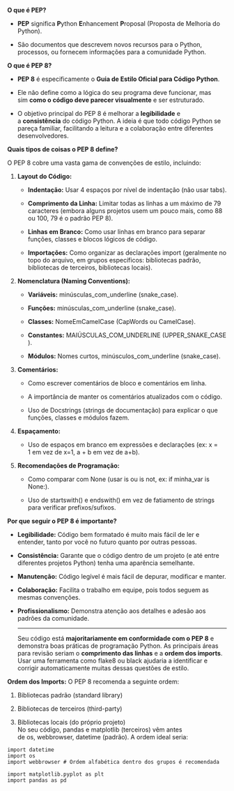 **O que é PEP?**

- **PEP** significa **P**ython **E**nhancement **P**roposal (Proposta de Melhoria do Python).

- São documentos que descrevem novos recursos para o Python, processos, ou fornecem informações para a comunidade Python.

**O que é PEP 8?**

- **PEP 8** é especificamente o **Guia de Estilo Oficial para Código Python**.

- Ele não define como a lógica do seu programa deve funcionar, mas sim **como o código deve parecer visualmente** e ser estruturado.

- O objetivo principal do PEP 8 é melhorar a **legibilidade** e a **consistência** do código Python. A ideia é que todo código Python se pareça familiar, facilitando a leitura e a colaboração entre diferentes desenvolvedores.

**Quais tipos de coisas o PEP 8 define?**

O PEP 8 cobre uma vasta gama de convenções de estilo, incluindo:

1. **Layout do Código:**
   
   - **Indentação:** Usar 4 espaços por nível de indentação (não usar tabs).
   
   - **Comprimento da Linha:** Limitar todas as linhas a um máximo de 79 caracteres (embora alguns projetos usem um pouco mais, como 88 ou 100, 79 é o padrão PEP 8).
   
   - **Linhas em Branco:** Como usar linhas em branco para separar funções, classes e blocos lógicos de código.
   
   - **Importações:** Como organizar as declarações import (geralmente no topo do arquivo, em grupos específicos: bibliotecas padrão, bibliotecas de terceiros, bibliotecas locais).

2. **Nomenclatura (Naming Conventions):**
   
   - **Variáveis:** minúsculas_com_underline (snake_case).
   
   - **Funções:** minúsculas_com_underline (snake_case).
   
   - **Classes:** NomeEmCamelCase (CapWords ou CamelCase).
   
   - **Constantes:** MAIÚSCULAS_COM_UNDERLINE (UPPER_SNAKE_CASE).
   
   - **Módulos:** Nomes curtos, minúsculos_com_underline (snake_case).

3. **Comentários:**
   
   - Como escrever comentários de bloco e comentários em linha.
   
   - A importância de manter os comentários atualizados com o código.
   
   - Uso de Docstrings (strings de documentação) para explicar o que funções, classes e módulos fazem.

4. **Espaçamento:**
   
   - Uso de espaços em branco em expressões e declarações (ex: x = 1 em vez de x=1, a + b em vez de a+b).

5. **Recomendações de Programação:**
   
   - Como comparar com None (usar is ou is not, ex: if minha_var is None:).
   
   - Uso de startswith() e endswith() em vez de fatiamento de strings para verificar prefixos/sufixos.

**Por que seguir o PEP 8 é importante?**

- **Legibilidade:** Código bem formatado é muito mais fácil de ler e entender, tanto por você no futuro quanto por outras pessoas.

- **Consistência:** Garante que o código dentro de um projeto (e até entre diferentes projetos Python) tenha uma aparência semelhante.

- **Manutenção:** Código legível é mais fácil de depurar, modificar e manter.

- **Colaboração:** Facilita o trabalho em equipe, pois todos seguem as mesmas convenções.

- **Profissionalismo:** Demonstra atenção aos detalhes e adesão aos padrões da comunidade.
  
  ---
  
  Seu código está **majoritariamente em conformidade com o PEP 8** e demonstra boas práticas de programação Python. As principais áreas para revisão seriam o **comprimento das linhas** e a **ordem dos imports**. Usar uma ferramenta como flake8 ou black ajudaria a identificar e corrigir automaticamente muitas dessas questões de estilo.



**Ordem dos Imports:** O PEP 8 recomenda a seguinte ordem:

1. Bibliotecas padrão (standard library)

2. Bibliotecas de terceiros (third-party)

3. Bibliotecas locais (do próprio projeto)  
   No seu código, pandas e matplotlib (terceiros) vêm antes de os, webbrowser, datetime (padrão). A ordem ideal seria:

```
import datetime
import os
import webbrowser # Ordem alfabética dentro dos grupos é recomendada

import matplotlib.pyplot as plt
import pandas as pd
```
